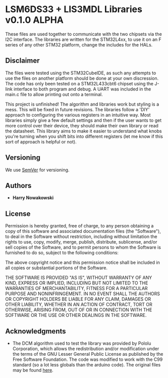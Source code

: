 # LSM6DS33 + LIS3MDL Libraries v0.1.0 ALPHA

These files are used together to communicate with the two chipsets via the I2C interface. 
The libraries are written for the STM32L4xx, to use it on an F series of any other STM32 platform, change the includes for the HALs.

## Disclaimer

The files were tested using the STM32CubeIDE, as such any attempts to use the files on another platform should be done at your own discression. 
The code has only been tested on a STM32L433cbt6 chipset using the J-link interface to both program and debug.
A UART was included in the main.c file to allow printing out onto a terminal.

This project is unfinished! The algorithm and libraries work but styling is a mess. This will be fixed in future revisions.
The libraries follow a 'DIY' approach to configuring the various registers in an intuitive way. Most libraries simply give a few default settings and then if the user wants to get more control over their device, they should make their own library or read the datasheet.
This library aims to make it easier to understand what knobs you're turning when you shift bits into different registers (let me know if this sort of approach is helpful or not).

## Versioning

We use [SemVer](http://semver.org/) for versioning.

## Authors

* **Harry Nowakowski**

## License

Permission is hereby granted, free of charge, to any person obtaining a copy of this software and associated documentation files (the "Software"), to deal in the Software without restriction, including without limitation the rights to use, copy, modify, merge, publish, distribute, sublicense, and/or sell copies of the Software, and to permit persons to whom the Software is furnished to do so, subject to the following conditions:

The above copyright notice and this permission notice shall be included in all copies or substantial portions of the Software.

THE SOFTWARE IS PROVIDED "AS IS", WITHOUT WARRANTY OF ANY KIND, EXPRESS OR IMPLIED, INCLUDING BUT NOT LIMITED TO THE WARRANTIES OF MERCHANTABILITY, FITNESS FOR A PARTICULAR PURPOSE AND NONINFRINGEMENT. IN NO EVENT SHALL THE AUTHORS OR COPYRIGHT HOLDERS BE LIABLE FOR ANY CLAIM, DAMAGES OR OTHER LIABILITY, WHETHER IN AN ACTION OF CONTRACT, TORT OR OTHERWISE, ARISING FROM, OUT OF OR IN CONNECTION WITH THE SOFTWARE OR THE USE OR OTHER DEALINGS IN THE SOFTWARE.



## Acknowledgments

* The DCM algorithm used to test the library was provided by Pololu Corporation, which allows the redistribution and/or modification under the terms of the GNU Lesser General Public License as published by the Free Software Foundation. The code was modified to work with the C99 standard (so a lot less globals than the arduino code). The original files may be found [here](https://github.com/pololu/minimu-9-ahrs-arduino/blob/master/MinIMU9AHRS/DCM.ino).

